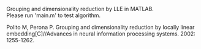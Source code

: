 Grouping and dimensionality reduction by LLE in MATLAB.   
Please run 'main.m' to test algorithm. 

Polito M, Perona P. Grouping and dimensionality reduction by locally linear embedding[C]//Advances in neural information processing systems. 2002: 1255-1262.